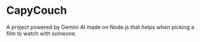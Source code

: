 # CapyCouch
A project powered by Gemini AI made on Node.js that helps when picking a film to watch with someone.
